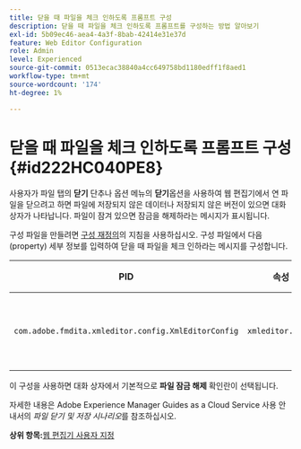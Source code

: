 ```yaml
---
title: 닫을 때 파일을 체크 인하도록 프롬프트 구성
description: 닫을 때 파일을 체크 인하도록 프롬프트를 구성하는 방법 알아보기
exl-id: 5b09ec46-aea4-4a3f-8bab-42414e31e37d
feature: Web Editor Configuration
role: Admin
level: Experienced
source-git-commit: 0513ecac38840a4cc649758bd1180edff1f8aed1
workflow-type: tm+mt
source-wordcount: '174'
ht-degree: 1%

---
```


# 닫을 때 파일을 체크 인하도록 프롬프트 구성 {#id222HC040PE8}

사용자가 파일 탭의 **닫기** 단추나 옵션 메뉴의 **닫기**&#x200B;옵션을 사용하여 웹 편집기에서 연 파일을 닫으려고 하면 파일에 저장되지 않은 데이터나 저장되지 않은 버전이 있으면 대화 상자가 나타납니다. 파일이 잠겨 있으면 잠금을 해제하라는 메시지가 표시됩니다.

구성 파일을 만들려면 [구성 재정의](download-install-additional-config-override.md#)의 지침을 사용하십시오. 구성 파일에서 다음 \(property\) 세부 정보를 입력하여 닫을 때 파일을 체크 인하라는 메시지를 구성합니다.

| PID | 속성 키 | 속성 값 |
|---|------------|--------------|
| `com.adobe.fmdita.xmleditor.config.XmlEditorConfig` | `xmleditor.checkin` | 부울 \( true/ false\).<br> **기본값**: false |

이 구성을 사용하면 대화 상자에서 기본적으로 **파일 잠금 해제** 확인란이 선택됩니다.

자세한 내용은 Adobe Experience Manager Guides as a Cloud Service 사용 안내서의 *파일 닫기 및 저장 시나리오*&#x200B;를 참조하십시오.

**상위 항목:**&#x200B;[&#x200B;웹 편집기 사용자 지정](conf-web-editor.md)
